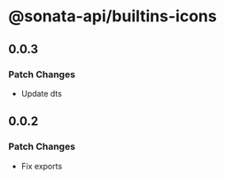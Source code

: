# @sonata-api/builtins-icons

## 0.0.3

### Patch Changes

- Update dts

## 0.0.2

### Patch Changes

- Fix exports

